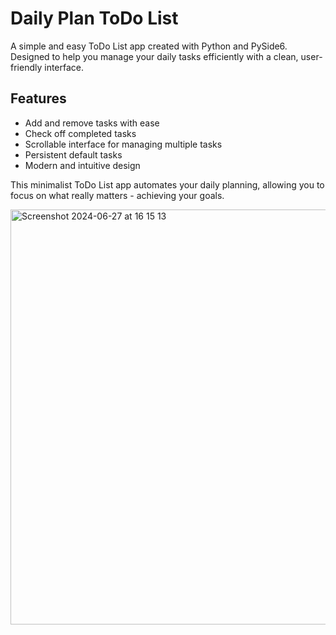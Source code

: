 # Daily Plan ToDo List

A simple and easy ToDo List app created with Python and PySide6. Designed to help you manage your daily tasks efficiently with a clean, user-friendly interface.


## Features

- Add and remove tasks with ease
- Check off completed tasks
- Scrollable interface for managing multiple tasks
- Persistent default tasks
- Modern and intuitive design

This minimalist ToDo List app automates your daily planning, allowing you to focus on what really matters - achieving your goals.



<img width="664" alt="Screenshot 2024-06-27 at 16 15 13" src="https://github.com/YanaTsybata/ToDoList/assets/66257409/f0fc0c92-e3fd-43e3-9f78-8ac56032b730">
